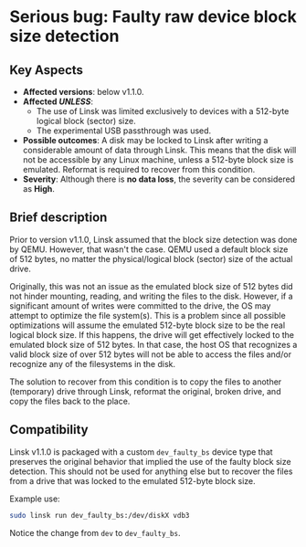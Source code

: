 # Serious bug: Faulty raw device block size detection

## Key Aspects

* **Affected versions**: below v1.1.0.
* **Affected *UNLESS***:
  * The use of Linsk was limited exclusively to devices with a 512-byte logical block (sector) size.
  * The experimental USB passthrough was used.
* **Possible outcomes**: A disk may be locked to Linsk after writing a considerable amount of data through Linsk. This means that the disk will not be accessible by any Linux machine, unless a 512-byte block size is emulated. Reformat is required to recover from this condition.
* **Severity**: Although there is **no data loss**, the severity can be considered as **High**.

## Brief description

Prior to version v1.1.0, Linsk assumed that the block size detection was done by QEMU. However, that wasn't the case. QEMU used a default block size of 512 bytes, no matter the physical/logical block (sector) size of the actual drive.

Originally, this was not an issue as the emulated block size of 512 bytes did not hinder mounting, reading, and writing the files to the disk. However, if a significant amount of writes were committed to the drive, the OS may attempt to optimize the file system(s). This is a problem since all possible optimizations will assume the emulated 512-byte block size to be the real logical block size. If this happens, the drive will get effectively locked to the emulated block size of 512 bytes. In that case, the host OS that recognizes a valid block size of over 512 bytes will not be able to access the files and/or recognize any of the filesystems in the disk.

The solution to recover from this condition is to copy the files to another (temporary) drive through Linsk, reformat the original, broken drive, and copy the files back to the place.

## Compatibility

Linsk v1.1.0 is packaged with a custom `dev_faulty_bs` device type that preserves the original behavior that implied the use of the faulty block size detection. This should not be used for anything else but to recover the files from a drive that was locked to the emulated 512-byte block size.

Example use:
```sh
sudo linsk run dev_faulty_bs:/dev/diskX vdb3
```

Notice the change from `dev` to `dev_faulty_bs`.